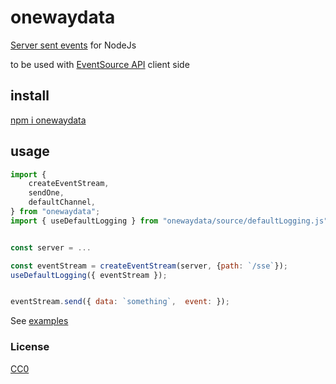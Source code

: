 # onewaydata

[Server sent events](https://html.spec.whatwg.org/multipage/server-sent-events.html#server-sent-events) for NodeJs

to be used with [EventSource API](https://developer.mozilla.org/en-US/docs/Web/API/EventSource/EventSource) client side



## install

[npm i onewaydata](https://https://www.npmjs.com/package/onewaydata)

## usage

```js
import {
    createEventStream,
    sendOne,
    defaultChannel,
} from "onewaydata";
import { useDefaultLogging } from "onewaydata/source/defaultLogging.js";


const server = ...

const eventStream = createEventStream(server, {path: `/sse`});
useDefaultLogging({ eventStream });


eventStream.send({ data: `something`,  event: });
```

See [examples](./examples)


### License

[CC0](./license.txt)
